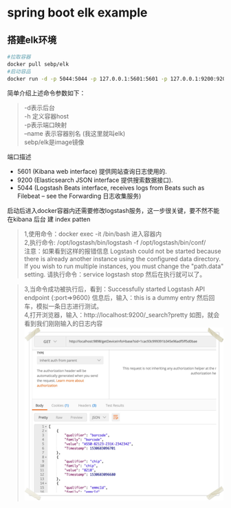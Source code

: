 # spring boot elk example
## 搭建elk环境


``` sh
#拉取容器
docker pull sebp/elk
#启动容品
docker run -d -p 5044:5044 -p 127.0.0.1:5601:5601 -p 127.0.0.1:9200:9200 -p 127.0.0.1:9300:9300 -v /Users/winfan/desktop/data/elk:/var/lib/elasticsearch --name=elk sebp/elk
```
 简单介绍上述命令参数如下：
 
> -d表示后台    
> -h 定义容器host    
> -p表示端口映射    
> –name 表示容器别名 (我这里就叫elk)    
> sebp/elk是image镜像

端口描述 
* 5601 (Kibana web interface) 提供网站查询日志使用的.
* 9200 (Elasticsearch JSON interface 提供搜索数据接口).
* 5044 (Logstash Beats interface, receives logs from Beats such as Filebeat – see the Forwarding 日志收集服务)

启动后进入docker容器内还需要修改logstash服务，这一步很关键，要不然不能在kibana 后台 建 index patten
> 1,使用命令：docker exec -it <container-name> /bin/bash 进入容器内  
> 2,执行命令: /opt/logstash/bin/logstash -f  /opt/logstash/bin/conf/  
> 注意：如果看到这样的报错信息 Logstash could not be started because there is already another instance using the configured data directory.  If you wish to run multiple instances, you must change the "path.data" setting. 请执行命令：service logstash stop 然后在执行就可以了。   

> 3,当命令成功被执行后，看到：Successfully started Logstash API endpoint {:port=>9600} 信息后，输入：this is a dummy entry 然后回车，模拟一条日志进行测试。   
> 4,打开浏览器，输入：http://localhost:9200/_search?pretty 如图，就会看到我们刚刚输入的日志内容   
![](/assets/images/2018/7-4/image2018-7-4_14_2_25.png.jpeg)
